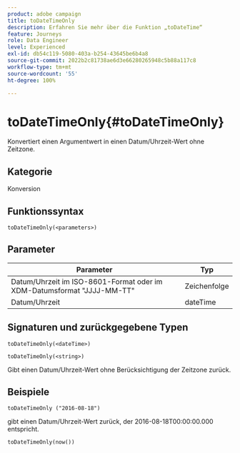 ```yaml
---
product: adobe campaign
title: toDateTimeOnly
description: Erfahren Sie mehr über die Funktion „toDateTime“
feature: Journeys
role: Data Engineer
level: Experienced
exl-id: db54c119-5080-403a-b254-43645be6b4a8
source-git-commit: 2022b2c81738ae6d3e66280265948c5b88a117c8
workflow-type: tm+mt
source-wordcount: '55'
ht-degree: 100%

---
```


# toDateTimeOnly{#toDateTimeOnly}

Konvertiert einen Argumentwert in einen Datum/Uhrzeit-Wert ohne Zeitzone.

## Kategorie

Konversion

## Funktionssyntax

`toDateTimeOnly(<parameters>)`

## Parameter

| Parameter | Typ |
|-----------|------------------|
| Datum/Uhrzeit im ISO-8601-Format oder im XDM-Datumsformat &quot;JJJJ-MM-TT&quot; | Zeichenfolge |
| Datum/Uhrzeit | dateTime |

## Signaturen und zurückgegebene Typen

`toDateTimeOnly(<dateTime>)`

`toDateTimeOnly(<string>)`
<!--`toDateTimeOnly(<integer>,<integer>,<integer>)`
`toDateTimeOnly(<integer>,<integer>,<integer>,<integer>,<integer>,<integer>)`-->

Gibt einen Datum/Uhrzeit-Wert ohne Berücksichtigung der Zeitzone zurück.

## Beispiele

`toDateTimeOnly ("2016-08-18")`

gibt einen Datum/Uhrzeit-Wert zurück, der 2016-08-18T00:00:00.000 entspricht.

`toDateTimeOnly(now())`

<!--`toDateTimeOnly(2016,8,18,23,17,59)`

Returns 2016-08-18T23:17:59.000.

`toDateTimeOnly(2016,8,18)`

Returns 2016-08-18T00:00:00.000.-->

